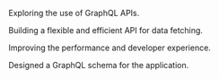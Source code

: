 Exploring the use of GraphQL APIs.

Building a flexible and efficient API for data fetching.

Improving the performance and developer experience.

Designed a GraphQL schema for the application.